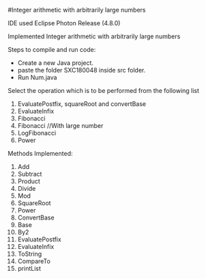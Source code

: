 #Integer arithmetic with arbitrarily large numbers

IDE used Eclipse Photon Release (4.8.0)

Implemented Integer arithmetic with arbitrarily large numbers

Steps to compile and run code:
- Create a new Java project.
- paste the folder SXC180048 inside src folder.
- Run Num.java

Select the operation which is to be performed from the following list
1. EvaluatePostfix, squareRoot and convertBase
2. EvaluateInfix
3. Fibonacci 
4. Fibonacci //With large number
5. LogFibonacci
6. Power

Methods Implemented:
1. Add
2. Subtract
3. Product
4. Divide
5. Mod
6. SquareRoot
7. Power
8. ConvertBase
9. Base
10. By2
11. EvaluatePostfix
12. EvaluateInfix
13. ToString
14. CompareTo
15. printList
